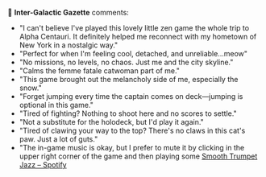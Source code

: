 
 

 📰 **Inter-Galactic Gazette** comments:

- "I can't believe I've played this lovely little zen game the whole trip to Alpha Centauri. It definitely helped me reconnect with my hometown of New York in a nostalgic way."
- "Perfect for when I'm feeling cool, detached, and unreliable...meow"
- "No missions, no levels, no chaos. Just me and the city skyline."
- "Calms the femme fatale catwoman part of me."
- "This game brought out the melancholy side of me, especially the snow."
- "Forget jumping every time the captain comes on deck—jumping is optional in this game."
- "Tired of fighting? Nothing to shoot here and no scores to settle."
- "Not a substitute for the holodeck, but I'd play it again."
- "Tired of clawing your way to the top? There's no claws in this cat's paw. Just a lot of guts."
- "The in-game music is okay, but I prefer to mute it by clicking in the upper right corner of the game and then playing some [Smooth Trumpet Jazz – Spotify](https://open.spotify.com/playlist/6gqJPa4A4gXTwTSGWcpC1d)

















